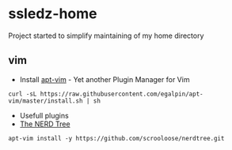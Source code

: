 # ssledz-home
Project started to simplify maintaining of my home directory

## vim
* Install [apt-vim](https://github.com/egalpin/apt-vim) - Yet another Plugin Manager for Vim
```
curl -sL https://raw.githubusercontent.com/egalpin/apt-vim/master/install.sh | sh
```
* Usefull plugins
 * [The NERD Tree](https://github.com/scrooloose/nerdtree)
 ```
 apt-vim install -y https://github.com/scrooloose/nerdtree.git
 ```
